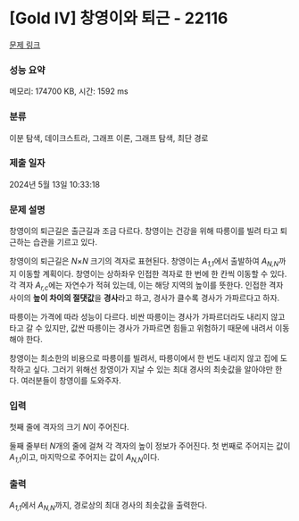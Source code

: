 # [Gold IV] 창영이와 퇴근 - 22116 

[문제 링크](https://www.acmicpc.net/problem/22116) 

### 성능 요약

메모리: 174700 KB, 시간: 1592 ms

### 분류

이분 탐색, 데이크스트라, 그래프 이론, 그래프 탐색, 최단 경로

### 제출 일자

2024년 5월 13일 10:33:18

### 문제 설명

<p>창영이의 퇴근길은 출근길과 조금 다르다. 창영이는 건강을 위해 따릉이를 빌려 타고 퇴근하는 습관을 기르고 있다.</p>

<p>창영이의 퇴근길은 <em>N</em>×<em>N</em> 크기의 격자로 표현된다. 창영이는 <em>A<sub>1,1</sub></em>에서 출발하여 <em>A<sub>N,N</sub></em>까지 이동할 계획이다. 창영이는 상하좌우 인접한 격자로 한 번에 한 칸씩 이동할 수 있다. 각 격자 <em>A<sub>r,c</sub></em>에는 자연수가 적혀 있는데, 이는 해당 지역의 높이를 뜻한다. 인접한 격자 사이의 <strong>높이 차이의 절댓값</strong>을 <strong>경사</strong>라고 하고, 경사가 클수록 경사가 가파르다고 하자.</p>

<p>따릉이는 가격에 따라 성능이 다르다. 비싼 따릉이는 경사가 가파르더라도 내리지 않고 타고 갈 수 있지만, 값싼 따릉이는 경사가 가파르면 힘들고 위험하기 때문에 내려서 이동해야 한다.</p>

<p>창영이는 최소한의 비용으로 따릉이를 빌려서, 따릉이에서 한 번도 내리지 않고 집에 도착하고 싶다. 그러기 위해선 창영이가 지날 수 있는 최대 경사의 최솟값을 알아야만 한다. 여러분들이 창영이를 도와주자.</p>

### 입력 

 <p>첫째 줄에 격자의 크기 <em>N</em>이 주어진다.</p>

<p>둘째 줄부터 <em>N</em>개의 줄에 걸쳐 각 격자의 높이 정보가 주어진다. 첫 번째로 주어지는 값이 <em>A<sub>1,1</sub></em>이고, 마지막으로 주어지는 값이 <em>A<sub>N,N</sub></em>이다.</p>

### 출력 

 <p><em>A<sub>1,1</sub></em>에서 <em>A<sub>N,N</sub></em>까지, 경로상의 최대 경사의 최솟값을 출력한다.</p>

